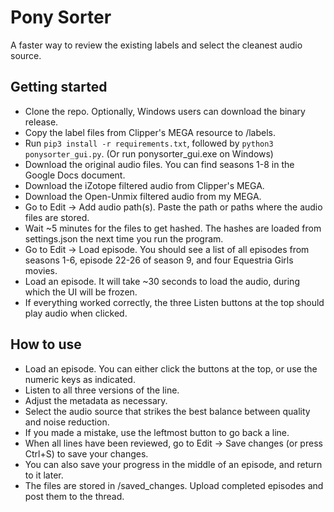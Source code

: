 # Pony Sorter
A faster way to review the existing labels and select the cleanest audio source.

## Getting started
* Clone the repo. Optionally, Windows users can download the binary release.
* Copy the label files from Clipper's MEGA resource to /labels.
* Run ```pip3 install -r requirements.txt```, followed by ```python3 ponysorter_gui.py```. (Or run ponysorter_gui.exe on Windows)
* Download the original audio files. You can find seasons 1-8 in the Google Docs document.
* Download the iZotope filtered audio from Clipper's MEGA.
* Download the Open-Unmix filtered audio from my MEGA.
* Go to Edit -> Add audio path(s). Paste the path or paths where the audio files are stored.
* Wait ~5 minutes for the files to get hashed. The hashes are loaded from settings.json the next time you run the program.
* Go to Edit -> Load episode. You should see a list of all episodes from seasons 1-6, episode 22-26 of season 9, and four Equestria Girls movies.
* Load an episode. It will take ~30 seconds to load the audio, during which the UI will be frozen.
* If everything worked correctly, the three Listen buttons at the top should play audio when clicked.

## How to use
* Load an episode. You can either click the buttons at the top, or use the numeric keys as indicated.
* Listen to all three versions of the line.
* Adjust the metadata as necessary.
* Select the audio source that strikes the best balance between quality and noise reduction.
* If you made a mistake, use the leftmost button to go back a line.
* When all lines have been reviewed, go to Edit -> Save changes (or press Ctrl+S) to save your changes. 
* You can also save your progress in the middle of an episode, and return to it later.
* The files are stored in /saved_changes. Upload completed episodes and post them to the thread.
